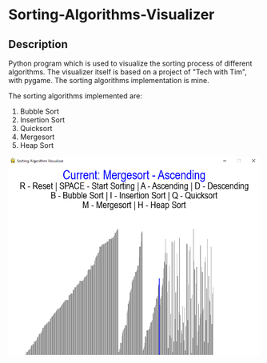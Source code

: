 # Sorting-Algorithms-Visualizer
## Description
Python program which is used to visualize the sorting process of different algorithms. The visualizer itself is based on a project of "Tech with Tim", with pygame. The sorting algorithms implementation is mine.

The sorting algorithms implemented are:
1. Bubble Sort
2. Insertion Sort
3. Quicksort
4. Mergesort
5. Heap Sort

<img src="app_capture.png" alt="Capture of the app" width="700">